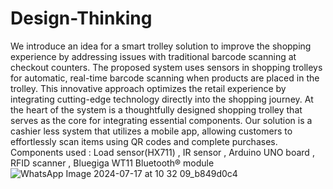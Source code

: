 # Design-Thinking
We introduce an idea for a smart trolley solution to improve the shopping experience by addressing issues with traditional barcode scanning at checkout counters. The proposed system uses sensors in shopping trolleys for automatic, real-time barcode scanning when products are placed in the trolley.
This innovative approach optimizes the retail 
experience by integrating cutting-edge technology directly into the shopping journey. At the heart of the system is a thoughtfully designed shopping trolley that serves as the core for integrating essential components. Our solution is a cashier less system that utilizes a mobile app, allowing customers to effortlessly scan items using QR codes and complete purchases.
Components used : Load sensor(HX711) , IR sensor , Arduino UNO board , RFID scanner , Bluegiga WT11 Bluetooth® module
![WhatsApp Image 2024-07-17 at 10 32 09_b849d0c4](https://github.com/user-attachments/assets/a601a2f7-c053-472a-91bd-c1141ca31efd)
